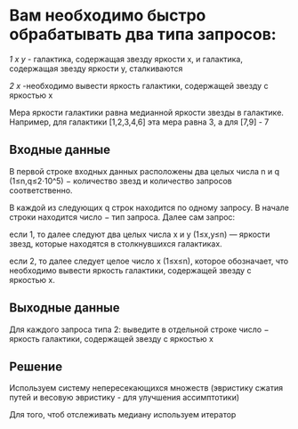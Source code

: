 # Вам необходимо быстро обрабатывать два типа запросов:

*1 x y* - галактика, содержащая звезду яркости x, и галактика, содержащая звезду яркости y, сталкиваются

*2 x* -необходимо вывести яркость галактики, содержащей звезду с яркостью x

Мера яркости галактики равна медианной яркости звезды в галактике. Например, для галактики [1,2,3,4,6] эта мера равна 3, а для [7,9] - 7

## Входные данные

В первой строке входных данных расположены два целых числа n и q (1≤n,q≤2⋅10^5) − количество звезд и количество запросов соответственно.

В каждой из следующих q строк находится по одному запросу. В начале строки находится число − тип запроса. Далее сам запрос:

если 1, то далее следуют два целых числа 
x и y (1≤x,y≤n) — яркости звезд, которые находятся в столкнувшихся галактиках.

если 2, то далее следует целое число x (1≤x≤n), которое обозначает, что необходимо вывести яркость галактики, содержащей звезду с яркостью x.

## Выходные данные

Для каждого запроса типа 2: 
выведите в отдельной строке число − яркость галактики, содержащей звезду с яркостью x

## Решение
Используем систему непересекающихся множеств (эвристику сжатия путей и весовую эвристику - для улучшения ассимптотики)

Для того, чтоб отслеживать медиану используем итератор

